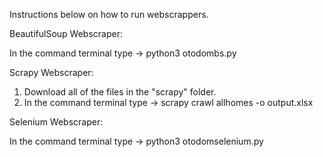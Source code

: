 Instructions below on how to run webscrappers.

BeautifulSoup Webscraper:

In the command terminal type ->   python3 otodombs.py


Scrapy Webscraper:
1. Download all of the files in the "scrapy" folder. 
2. In the command terminal type ->   scrapy crawl allhomes -o output.xlsx


Selenium Webscraper:

In the command terminal type ->   python3 otodomselenium.py

